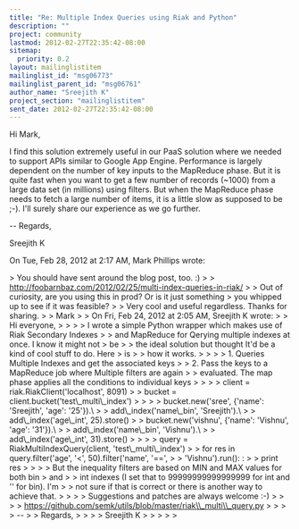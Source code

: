 ```yaml
---
title: "Re: Multiple Index Queries using Riak and Python"
description: ""
project: community
lastmod: 2012-02-27T22:35:42-08:00
sitemap:
  priority: 0.2
layout: mailinglistitem
mailinglist_id: "msg06773"
mailinglist_parent_id: "msg06761"
author_name: "Sreejith K"
project_section: "mailinglistitem"
sent_date: 2012-02-27T22:35:42-08:00
---
```



Hi Mark,

I find this solution extremely useful in our PaaS solution where we needed
to support APIs similar to Google App Engine. Performance is
largely dependent on the number of key inputs to the MapReduce phase. But
it is quite fast when you want to get a few number of records (~1000) from
a large data set (in millions) using filters. But when the MapReduce phase
needs to fetch a large number of items, it is a little slow as supposed to
be ;-). I'll surely share our experience as we go further.

--
Regards,

Sreejith K


On Tue, Feb 28, 2012 at 2:17 AM, Mark Phillips  wrote:

&gt; You should have sent around the blog post, too. :)
&gt;
&gt; http://foobarnbaz.com/2012/02/25/multi-index-queries-in-riak/
&gt;
&gt; Out of curiosity, are you using this in prod? Or is it just something
&gt; you whipped up to see if it was feasible?
&gt;
&gt; Very cool and useful regardless. Thanks for sharing.
&gt;
&gt; Mark
&gt;
&gt; On Fri, Feb 24, 2012 at 2:05 AM, Sreejith K  wrote:
&gt; &gt; Hi everyone,
&gt; &gt;
&gt; &gt; I wrote a simple Python wrapper which makes use of Riak Secondary Indexes
&gt; &gt; and MapReduce for Qerying multiple indexes at once. I know it might not
&gt; be
&gt; &gt; the ideal solution but thought It'd be a kind of cool stuff to do. Here
&gt; is
&gt; &gt; how it works.
&gt; &gt;
&gt; &gt; 1. Queries Multiple Indexes and get the associated keys
&gt; &gt; 2. Pass the keys to a MapReduce job where Multiple filters are again
&gt; &gt; evaluated. The map phase applies all the conditions to individual keys
&gt; &gt;
&gt; &gt; client = riak.RiakClient('localhost', 8091)
&gt; &gt; bucket = client.bucket('test\\_multi\\_index')
&gt; &gt;
&gt; &gt; bucket.new('sree', {'name': 'Sreejith', 'age': '25'}).\\
&gt; &gt; add\\_index('name\\_bin', 'Sreejith').\\
&gt; &gt; add\\_index('age\\_int', 25).store()
&gt; &gt; bucket.new('vishnu', {'name': 'Vishnu', 'age': '31'}).\\
&gt; &gt; add\\_index('name\\_bin', 'Vishnu').\\
&gt; &gt; add\\_index('age\\_int', 31).store()
&gt; &gt;
&gt; &gt; query = RiakMultiIndexQuery(client, 'test\\_multi\\_index')
&gt; &gt; for res in query.filter('age', '&lt;', 50).filter('name', '==',
&gt; &gt; 'Vishnu').run(): :
&gt; &gt; print res
&gt; &gt;
&gt; &gt; But the inequality filters are based on MIN and MAX values for both bin
&gt; and
&gt; &gt; int indexes (I set that to 99999999999999999 for int and '' for bin). I'm
&gt; &gt; not sure if that is correct or there is another way to achieve that.
&gt; &gt;
&gt; &gt; Suggestions and patches are always welcome :-)
&gt; &gt;
&gt; &gt; https://github.com/semk/utils/blob/master/riak\\_multi\\_query.py
&gt; &gt;
&gt; &gt; --
&gt; &gt; Regards,
&gt; &gt;
&gt; &gt; Sreejith K
&gt; &gt;
&gt; &gt;
&gt;
